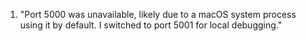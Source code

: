 1. "Port 5000 was unavailable, likely due to a macOS system process using it by default.
I switched to port 5001 for local debugging."